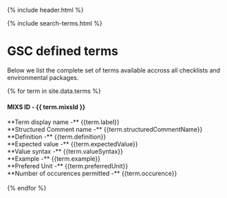 {% include header.html %}

 
{% include search-terms.html %}


<!-- # soil package terms
{% for row in site.data.soil %}
<h4>MIXS ID - {{row.MIXS-ID}} </h4>
<br> **Structured Comment Name -** {{row.structuredCommentName}}
<br> **Example -** {{row.requirement}}
{% endfor %}
-->

# GSC defined terms

Below we list the complete set of terms available accross all checklists and environmental packages. 


{% for term in site.data.terms %}
<h4>MIXS ID - {{ term.mixsId }} </h4>
**Term display name -** {{term.label}}
<br> **Structured Comment name -** {{term.structuredCommentName}}
<br> **Definition -** {{term.definition}}
<br> **Expected value -** {{term.expectedValue}}
<br> **Value syntax -** {{term.valueSyntax}}
<br> **Example -** {{term.example}}
<br> **Prefered Unit -** {{term.preferredUnit}}
<br> **Number of occurences permitted -** {{term.occurence}}
<br>
<br>		
{% endfor %}

